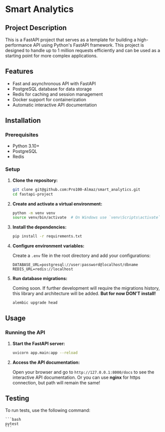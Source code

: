 # Smart Analytics

## Project Description

This is a FastAPI project that serves as a template for building a high-performance API using Python's FastAPI framework. This project is designed to handle up to 1 million requests efficiently and can be used as a starting point for more complex applications.

## Features

- Fast and asynchronous API with FastAPI
- PostgreSQL database for data storage
- Redis for caching and session management
- Docker support for containerization
- Automatic interactive API documentation

## Installation

### Prerequisites

- Python 3.10+
- PostgreSQL
- Redis

### Setup

1. **Clone the repository:**

    ```bash
    git clone git@github.com:Pro100-Almaz/smart_analytics.git
    cd fastapi-project
    ```

2. **Create and activate a virtual environment:**

    ```bash
    python -m venv venv
    source venv/bin/activate  # On Windows use `venv\Scripts\activate`
    ```

3. **Install the dependencies:**

    ```bash
    pip install -r requirements.txt
    ```

4. **Configure environment variables:**

    Create a `.env` file in the root directory and add your configurations:

    ```env
    DATABASE_URL=postgresql://user:password@localhost/dbname
    REDIS_URL=redis://localhost
    ```

5. **Run database migrations:**
    
    Coming soon. If further development will require the migrations history, 
    this library and architecture will be added. **But for now DON'T install!**

    ```bash
    alembic upgrade head
    ```

## Usage

### Running the API

1. **Start the FastAPI server:**

    ```bash
    uvicorn app.main:app --reload
    ```

2. **Access the API documentation:**

    Open your browser and go to `http://127.0.0.1:8000/docs` to see the interactive API documentation. Or you can use
    **nginx** for https connection, but path will remain the same!

## Testing

To run tests, use the following command:

    ```bash
    pytest
    ```    